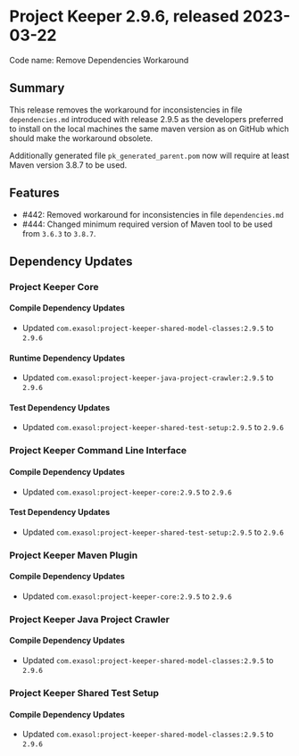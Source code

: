 # Project Keeper 2.9.6, released 2023-03-22

Code name: Remove Dependencies Workaround

## Summary

This release removes the workaround for inconsistencies in file `dependencies.md` introduced with release 2.9.5 as the developers preferred to install on the local machines the same maven version as on GitHub which should make the workaround obsolete.

Additionally generated file `pk_generated_parent.pom` now will require at least Maven version 3.8.7 to be used.

## Features

* #442: Removed workaround for inconsistencies in file `dependencies.md`
* #444: Changed minimum required version of Maven tool to be used from `3.6.3` to `3.8.7`.

## Dependency Updates

### Project Keeper Core

#### Compile Dependency Updates

* Updated `com.exasol:project-keeper-shared-model-classes:2.9.5` to `2.9.6`

#### Runtime Dependency Updates

* Updated `com.exasol:project-keeper-java-project-crawler:2.9.5` to `2.9.6`

#### Test Dependency Updates

* Updated `com.exasol:project-keeper-shared-test-setup:2.9.5` to `2.9.6`

### Project Keeper Command Line Interface

#### Compile Dependency Updates

* Updated `com.exasol:project-keeper-core:2.9.5` to `2.9.6`

#### Test Dependency Updates

* Updated `com.exasol:project-keeper-shared-test-setup:2.9.5` to `2.9.6`

### Project Keeper Maven Plugin

#### Compile Dependency Updates

* Updated `com.exasol:project-keeper-core:2.9.5` to `2.9.6`

### Project Keeper Java Project Crawler

#### Compile Dependency Updates

* Updated `com.exasol:project-keeper-shared-model-classes:2.9.5` to `2.9.6`

### Project Keeper Shared Test Setup

#### Compile Dependency Updates

* Updated `com.exasol:project-keeper-shared-model-classes:2.9.5` to `2.9.6`
